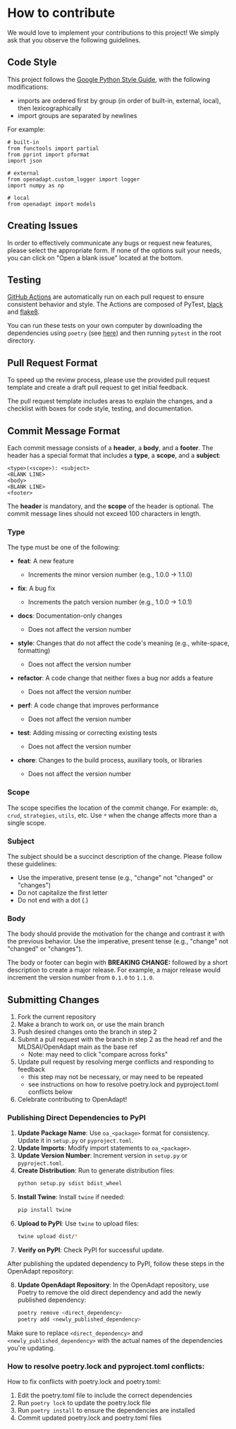 # How to contribute

We would love to implement your contributions to this project! We simply ask that you observe the following guidelines.

## Code Style

This project follows the [Google Python Style Guide](https://google.github.io/styleguide/pyguide.html),
with the following modifications:
- imports are ordered first by group (in order of built-in, external, local), then lexicographically
- import groups are separated by newlines

For example:

```
# built-in
from functools import partial
from pprint import pformat
import json

# external
from openadapt.custom_logger import logger
import numpy as np

# local
from openadapt import models
```
## Creating Issues
In order to effectively communicate any bugs or request new features, please select the appropriate form. If none of the options suit your needs, you can click on "Open a blank issue" located at the bottom.

## Testing
[GitHub Actions](https://github.com/MLDSAI/OpenAdapt/actions/new) are automatically run on each pull request to ensure consistent behavior and style. The Actions are composed of PyTest, [black](https://github.com/psf/black) and [flake8](https://flake8.pycqa.org/en/latest/user/index.html).

You can run these tests on your own computer by downloading the dependencies using `poetry` (see [here](https://github.com/OpenAdaptAI/OpenAdapt/blob/main/README.md#install)) and then running `pytest` in the root directory.

## Pull Request Format

To speed up the review process, please use the provided pull request template and create a draft pull request to get initial feedback.

The pull request template includes areas to explain the changes, and a checklist with boxes for code style, testing, and documentation.

## Commit Message Format

Each commit message consists of a **header**, a **body**, and a **footer**. The header has a special format that includes a **type**, a **scope**, and a **subject**:

```
<type>(<scope>): <subject>
<BLANK LINE>
<body>
<BLANK LINE>
<footer>
```

The **header** is mandatory, and the **scope** of the header is optional. The commit message lines should not exceed 100 characters in length.

### Type

The type must be one of the following:

- **feat**: A new feature
  - Increments the minor version number (e.g., 1.0.0 -> 1.1.0)

- **fix**: A bug fix
  - Increments the patch version number (e.g., 1.0.0 -> 1.0.1)

- **docs**: Documentation-only changes
  - Does not affect the version number

- **style**: Changes that do not affect the code's meaning (e.g., white-space, formatting)
  - Does not affect the version number

- **refactor**: A code change that neither fixes a bug nor adds a feature
  - Does not affect the version number

- **perf**: A code change that improves performance
  - Does not affect the version number

- **test**: Adding missing or correcting existing tests
  - Does not affect the version number

- **chore**: Changes to the build process, auxiliary tools, or libraries
  - Does not affect the version number

### Scope

The scope specifies the location of the commit change. For example: `db`, `crud`, `strategies`, `utils`, etc. Use `*` when the change affects more than a single scope.

### Subject

The subject should be a succinct description of the change. Please follow these guidelines:
- Use the imperative, present tense (e.g., "change" not "changed" or "changes")
- Do not capitalize the first letter
- Do not end with a dot (.)

### Body

The body should provide the motivation for the change and contrast it with the previous behavior. Use the imperative, present tense (e.g., "change" not "changed" or "changes").

The body or footer can begin with **BREAKING CHANGE:** followed by a short description to create a major release. For example, a major release would increment the version number from `0.1.0` to `1.1.0`.

## Submitting Changes

1. Fork the current repository
2. Make a branch to work on, or use the main branch
3. Push desired changes onto the branch in step 2
4. Submit a pull request with the branch in step 2 as the head ref and the MLDSAI/OpenAdapt main as the base ref
     - Note: may need to click "compare across forks"
5. Update pull request by resolving merge conflicts and responding to feedback
     - this step may not be necessary, or may need to be repeated
     - see instructions on how to resolve poetry.lock and pyproject.toml conflicts below
6. Celebrate contributing to OpenAdapt!

### Publishing Direct Dependencies to PyPI

1. **Update Package Name**: Use `oa_<package>` format for consistency. Update it in `setup.py` or `pyproject.toml`.
2. **Update Imports**: Modify import statements to `oa_<package>`.
3. **Update Version Number**: Increment version in `setup.py` or `pyproject.toml`.
4. **Create Distribution**: Run to generate distribution files:
    ```bash
    python setup.py sdist bdist_wheel
    ```
5. **Install Twine**: Install `twine` if needed:
    ```bash
    pip install twine
    ```
6. **Upload to PyPI**: Use `twine` to upload files:
    ```bash
    twine upload dist/*
    ```
7. **Verify on PyPI**: Check PyPI for successful update.

After publishing the updated dependency to PyPI, follow these steps in the OpenAdapt repository:

8. **Update OpenAdapt Repository**: In the OpenAdapt repository, use Poetry to remove the old direct dependency and add the newly published dependency:
    ```bash
    poetry remove <direct_dependency>
    poetry add <newly_published_dependency>
    ```
Make sure to replace `<direct_dependency>` and `<newly_published_dependency>` with the actual names of the dependencies you're updating.

### How to resolve poetry.lock and pyproject.toml conflicts:

How to fix conflicts with poetry.lock and poetry.toml:
1. Edit the poetry.toml file to include the correct dependencies
2. Run ```poetry lock``` to update the poetry.lock file
3. Run ```poetry install``` to ensure the dependencies are installed
4. Commit updated poetry.lock and poetry.toml files
